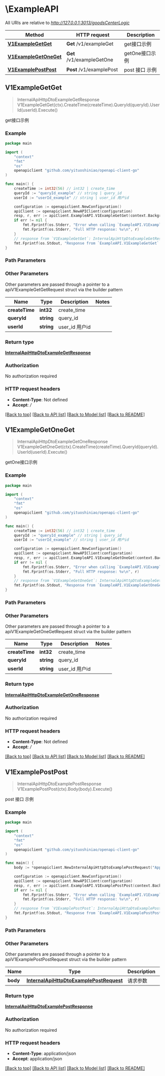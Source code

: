 # \ExampleAPI

All URIs are relative to *http://127.0.0.1:3013/goodsCenterLogic*

Method | HTTP request | Description
------------- | ------------- | -------------
[**V1ExampleGetGet**](ExampleAPI.md#V1ExampleGetGet) | **Get** /v1/exampleGet | get接口示例
[**V1ExampleGetOneGet**](ExampleAPI.md#V1ExampleGetOneGet) | **Get** /v1/exampleGetOne | getOne接口示例
[**V1ExamplePostPost**](ExampleAPI.md#V1ExamplePostPost) | **Post** /v1/examplePost | post 接口 示例



## V1ExampleGetGet

> InternalApiHttpDtoExampleGetResponse V1ExampleGetGet(ctx).CreateTime(createTime).QueryId(queryId).UserId(userId).Execute()

get接口示例



### Example

```go
package main

import (
	"context"
	"fmt"
	"os"
	openapiclient "github.com/yituoshiniao/openapi-client-go"
)

func main() {
	createTime := int32(56) // int32 | create_time
	queryId := "queryId_example" // string | query_id
	userId := "userId_example" // string | user_id 用户id

	configuration := openapiclient.NewConfiguration()
	apiClient := openapiclient.NewAPIClient(configuration)
	resp, r, err := apiClient.ExampleAPI.V1ExampleGetGet(context.Background()).CreateTime(createTime).QueryId(queryId).UserId(userId).Execute()
	if err != nil {
		fmt.Fprintf(os.Stderr, "Error when calling `ExampleAPI.V1ExampleGetGet``: %v\n", err)
		fmt.Fprintf(os.Stderr, "Full HTTP response: %v\n", r)
	}
	// response from `V1ExampleGetGet`: InternalApiHttpDtoExampleGetResponse
	fmt.Fprintf(os.Stdout, "Response from `ExampleAPI.V1ExampleGetGet`: %v\n", resp)
}
```

### Path Parameters



### Other Parameters

Other parameters are passed through a pointer to a apiV1ExampleGetGetRequest struct via the builder pattern


Name | Type | Description  | Notes
------------- | ------------- | ------------- | -------------
 **createTime** | **int32** | create_time | 
 **queryId** | **string** | query_id | 
 **userId** | **string** | user_id 用户id | 

### Return type

[**InternalApiHttpDtoExampleGetResponse**](InternalApiHttpDtoExampleGetResponse.md)

### Authorization

No authorization required

### HTTP request headers

- **Content-Type**: Not defined
- **Accept**: */*

[[Back to top]](#) [[Back to API list]](../README.md#documentation-for-api-endpoints)
[[Back to Model list]](../README.md#documentation-for-models)
[[Back to README]](../README.md)


## V1ExampleGetOneGet

> InternalApiHttpDtoExampleGetOneResponse V1ExampleGetOneGet(ctx).CreateTime(createTime).QueryId(queryId).UserId(userId).Execute()

getOne接口示例



### Example

```go
package main

import (
	"context"
	"fmt"
	"os"
	openapiclient "github.com/yituoshiniao/openapi-client-go"
)

func main() {
	createTime := int32(56) // int32 | create_time
	queryId := "queryId_example" // string | query_id
	userId := "userId_example" // string | user_id 用户id

	configuration := openapiclient.NewConfiguration()
	apiClient := openapiclient.NewAPIClient(configuration)
	resp, r, err := apiClient.ExampleAPI.V1ExampleGetOneGet(context.Background()).CreateTime(createTime).QueryId(queryId).UserId(userId).Execute()
	if err != nil {
		fmt.Fprintf(os.Stderr, "Error when calling `ExampleAPI.V1ExampleGetOneGet``: %v\n", err)
		fmt.Fprintf(os.Stderr, "Full HTTP response: %v\n", r)
	}
	// response from `V1ExampleGetOneGet`: InternalApiHttpDtoExampleGetOneResponse
	fmt.Fprintf(os.Stdout, "Response from `ExampleAPI.V1ExampleGetOneGet`: %v\n", resp)
}
```

### Path Parameters



### Other Parameters

Other parameters are passed through a pointer to a apiV1ExampleGetOneGetRequest struct via the builder pattern


Name | Type | Description  | Notes
------------- | ------------- | ------------- | -------------
 **createTime** | **int32** | create_time | 
 **queryId** | **string** | query_id | 
 **userId** | **string** | user_id 用户id | 

### Return type

[**InternalApiHttpDtoExampleGetOneResponse**](InternalApiHttpDtoExampleGetOneResponse.md)

### Authorization

No authorization required

### HTTP request headers

- **Content-Type**: Not defined
- **Accept**: */*

[[Back to top]](#) [[Back to API list]](../README.md#documentation-for-api-endpoints)
[[Back to Model list]](../README.md#documentation-for-models)
[[Back to README]](../README.md)


## V1ExamplePostPost

> InternalApiHttpDtoExamplePostResponse V1ExamplePostPost(ctx).Body(body).Execute()

post 接口 示例



### Example

```go
package main

import (
	"context"
	"fmt"
	"os"
	openapiclient "github.com/yituoshiniao/openapi-client-go"
)

func main() {
	body := *openapiclient.NewInternalApiHttpDtoExamplePostRequest("AppId_example", "CVer_example", int32(1), "Fid_example", "Lang_example", "Question_example", "sdfsdsdfsd") // InternalApiHttpDtoExamplePostRequest | 请求参数

	configuration := openapiclient.NewConfiguration()
	apiClient := openapiclient.NewAPIClient(configuration)
	resp, r, err := apiClient.ExampleAPI.V1ExamplePostPost(context.Background()).Body(body).Execute()
	if err != nil {
		fmt.Fprintf(os.Stderr, "Error when calling `ExampleAPI.V1ExamplePostPost``: %v\n", err)
		fmt.Fprintf(os.Stderr, "Full HTTP response: %v\n", r)
	}
	// response from `V1ExamplePostPost`: InternalApiHttpDtoExamplePostResponse
	fmt.Fprintf(os.Stdout, "Response from `ExampleAPI.V1ExamplePostPost`: %v\n", resp)
}
```

### Path Parameters



### Other Parameters

Other parameters are passed through a pointer to a apiV1ExamplePostPostRequest struct via the builder pattern


Name | Type | Description  | Notes
------------- | ------------- | ------------- | -------------
 **body** | [**InternalApiHttpDtoExamplePostRequest**](InternalApiHttpDtoExamplePostRequest.md) | 请求参数 | 

### Return type

[**InternalApiHttpDtoExamplePostResponse**](InternalApiHttpDtoExamplePostResponse.md)

### Authorization

No authorization required

### HTTP request headers

- **Content-Type**: application/json
- **Accept**: application/json

[[Back to top]](#) [[Back to API list]](../README.md#documentation-for-api-endpoints)
[[Back to Model list]](../README.md#documentation-for-models)
[[Back to README]](../README.md)

